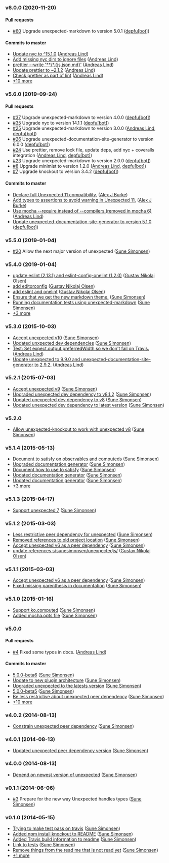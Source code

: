 ### v6.0.0 (2020-11-20)

#### Pull requests

- [#60](https://github.com/unexpectedjs/unexpected-knockout/pull/60) Upgrade unexpected-markdown to version 5.0.1 ([depfu[bot]](mailto:23717796+depfu[bot]@users.noreply.github.com))

#### Commits to master

- [Update nyc to ^15.1.0](https://github.com/unexpectedjs/unexpected-knockout/commit/53d9feb0508d2d6cacb302e5cb93ce0eac148f88) ([Andreas Lind](mailto:andreaslindpetersen@gmail.com))
- [Add missing nyc dirs to ignore files](https://github.com/unexpectedjs/unexpected-knockout/commit/f67479b13638ec26cca0411d97f9f0415798bd21) ([Andreas Lind](mailto:andreaslindpetersen@gmail.com))
- [prettier --write '\*\*\/\*.{js,json,md}'](https://github.com/unexpectedjs/unexpected-knockout/commit/95bffd6bda86ade970306f2d110ea61c50d328de) ([Andreas Lind](mailto:andreaslindpetersen@gmail.com))
- [Update prettier to ~2.1.2](https://github.com/unexpectedjs/unexpected-knockout/commit/be773924c88e9a289fc80b23464a39636bf2069f) ([Andreas Lind](mailto:andreaslindpetersen@gmail.com))
- [Check prettier as part of lint](https://github.com/unexpectedjs/unexpected-knockout/commit/5909d266697ef2357d3ffe2b36f52db95a69c168) ([Andreas Lind](mailto:andreaslindpetersen@gmail.com))
- [+10 more](https://github.com/unexpectedjs/unexpected-knockout/compare/v5.6.0...v6.0.0)

### v5.6.0 (2019-09-24)

#### Pull requests

- [#37](https://github.com/unexpectedjs/unexpected-knockout/pull/37) Upgrade unexpected-markdown to version 4.0.0 ([depfu[bot]](mailto:23717796+depfu[bot]@users.noreply.github.com))
- [#35](https://github.com/unexpectedjs/unexpected-knockout/pull/35) Upgrade nyc to version 14.1.1 ([depfu[bot]](mailto:depfu[bot]@users.noreply.github.com))
- [#25](https://github.com/unexpectedjs/unexpected-knockout/pull/25) Upgrade unexpected-markdown to version 3.0.0 ([Andreas Lind](mailto:andreaslindpetersen@gmail.com), [depfu[bot]](mailto:depfu[bot]@users.noreply.github.com))
- [#26](https://github.com/unexpectedjs/unexpected-knockout/pull/26) Upgrade unexpected-documentation-site-generator to version 6.0.0 ([depfu[bot]](mailto:depfu[bot]@users.noreply.github.com))
- [#24](https://github.com/unexpectedjs/unexpected-knockout/pull/24) Use prettier, remove lock file, update deps, add nyc + coveralls integration ([Andreas Lind](mailto:andreaslindpetersen@gmail.com), [depfu[bot]](mailto:depfu[bot]@users.noreply.github.com))
- [#23](https://github.com/unexpectedjs/unexpected-knockout/pull/23) Upgrade unexpected-markdown to version 2.0.0 ([depfu[bot]](mailto:depfu[bot]@users.noreply.github.com))
- [#8](https://github.com/unexpectedjs/unexpected-knockout/pull/8) Upgrade minimist to version 1.2.0 ([Andreas Lind](mailto:andreaslindpetersen@gmail.com), [depfu[bot]](mailto:depfu[bot]@users.noreply.github.com))
- [#7](https://github.com/unexpectedjs/unexpected-knockout/pull/7) Upgrade knockout to version 3.4.2 ([depfu[bot]](mailto:depfu[bot]@users.noreply.github.com))

#### Commits to master

- [Declare full Unexpected 11 compatibility.](https://github.com/unexpectedjs/unexpected-knockout/commit/5858839f43db92ed987365bbecce90f2bcff23a6) ([Alex J Burke](mailto:alex@alexjeffburke.com))
- [Add types to assertions to avoid warning in Unexpected 11.](https://github.com/unexpectedjs/unexpected-knockout/commit/61c7b7474df52f1d2627db417d29296893cb8f37) ([Alex J Burke](mailto:alex@alexjeffburke.com))
- [Use mocha --require instead of --compilers \(removed in mocha 6\)](https://github.com/unexpectedjs/unexpected-knockout/commit/c993f50667dcf2e74d301613bb20f8bc198a838a) ([Andreas Lind](mailto:andreaslindpetersen@gmail.com))
- [Update unexpected-documentation-site-generator to version 5.1.0](https://github.com/unexpectedjs/unexpected-knockout/commit/bc465508a95c1a47608123e113e4898c0ff6d1f1) ([depfu[bot]](mailto:depfu[bot]@users.noreply.github.com))

### v5.5.0 (2019-01-04)

- [#20](https://github.com/unexpectedjs/unexpected-knockout/pull/20) Allow the next major version of unexpected ([Sune Simonsen](mailto:sune@we-knowhow.dk))

### v5.4.0 (2019-01-04)

- [update eslint \(2.13.1\) and eslint-config-onelint \(1.2.0\)](https://github.com/unexpectedjs/unexpected-knockout/commit/20c655a59719269c6c6b8cf6fc256cdf03d3c32e) ([Gustav Nikolaj Olsen](mailto:gno@one.com))
- [add editorconfig](https://github.com/unexpectedjs/unexpected-knockout/commit/b96227dceb83bbc1fb01900e825fbbd136a9ea43) ([Gustav Nikolaj Olsen](mailto:gno@one.com))
- [add eslint and onelint](https://github.com/unexpectedjs/unexpected-knockout/commit/37909e4fd6232ef5d4a4d9c100585743b26a2f87) ([Gustav Nikolaj Olsen](mailto:gno@one.com))
- [Ensure that we get the new markdown theme.](https://github.com/unexpectedjs/unexpected-knockout/commit/0ee81a9a1bda85c19079b0b732ec8757c1c40f04) ([Sune Simonsen](mailto:sune@we-knowhow.dk))
- [Running documentation tests using unexpected-markdown](https://github.com/unexpectedjs/unexpected-knockout/commit/496ca926f73720cbc6af3d371c3daec935ee7b87) ([Sune Simonsen](mailto:sune@we-knowhow.dk))
- [+3 more](https://github.com/unexpectedjs/unexpected-knockout/compare/v5.3.0...v5.4.0)

### v5.3.0 (2015-10-03)

- [Accept unexpected v10](https://github.com/unexpectedjs/unexpected-knockout/commit/8fec51ef84c302434be78d0482649062cfda8e69) ([Sune Simonsen](mailto:sune@we-knowhow.dk))
- [Updated unxpected dev dependencies](https://github.com/unexpectedjs/unexpected-knockout/commit/4b9a24cf477e6bb89a1299a3e0385f52f601aa8e) ([Sune Simonsen](mailto:sune@we-knowhow.dk))
- [Test: Set expect.output.preferredWidth so we don't fail on Travis.](https://github.com/unexpectedjs/unexpected-knockout/commit/266303ca160fc16f2ce440af1e9e250985e31e12) ([Andreas Lind](mailto:andreas@one.com))
- [Update unexpected to 9.9.0 and unexpected-documentation-site-generator to 2.9.2.](https://github.com/unexpectedjs/unexpected-knockout/commit/9fa30e261d10433d53cf7520cd8dfc4294c643ba) ([Andreas Lind](mailto:andreas@one.com))

### v5.2.1 (2015-07-03)

- [Accept unexpected v9](https://github.com/unexpectedjs/unexpected-knockout/commit/5682df43bc12b0ce02ee367658d893e5725c99ef) ([Sune Simonsen](mailto:sune@we-knowhow.dk))
- [Upgraded unexpected dev dependency to v8.1.2](https://github.com/unexpectedjs/unexpected-knockout/commit/d1646517da7bdd53b7a3f0f4cdfbb8316e159466) ([Sune Simonsen](mailto:sune@we-knowhow.dk))
- [Updated unexpected dev dependency to v8](https://github.com/unexpectedjs/unexpected-knockout/commit/55944fceeefb65979f20b34615e3972331fc9b48) ([Sune Simonsen](mailto:sune@we-knowhow.dk))
- [Updated unexpected dev dependency to latest version](https://github.com/unexpectedjs/unexpected-knockout/commit/403695f6a017b6dc6811746372779f846da7cdc9) ([Sune Simonsen](mailto:sune@we-knowhow.dk))

### v5.2.0
- [Allow unexpected-knockout to work with unexpected v8](https://github.com/unexpectedjs/unexpected-knockout/commit/c3a67620f3f938b48a10107f71bf1bf042fa95c7) ([Sune Simonsen](mailto:sune@we-knowhow.dk))

### v5.1.4 (2015-05-13)

- [Document to satisfy on observables and computeds](https://github.com/unexpectedjs/unexpected-knockout/commit/00b7675ef5d5c3856a1833fa6faa3c893ba8cf31) ([Sune Simonsen](mailto:sune@we-knowhow.dk))
- [Upgraded documentation generator](https://github.com/unexpectedjs/unexpected-knockout/commit/0af538ba8a750a6881c2ad18423d262ada07bb81) ([Sune Simonsen](mailto:sune@we-knowhow.dk))
- [Document how to use to satisfy](https://github.com/unexpectedjs/unexpected-knockout/commit/94319c2a66437482f6c061573e5edc00f65d571c) ([Sune Simonsen](mailto:sune@we-knowhow.dk))
- [Updated documentation generator](https://github.com/unexpectedjs/unexpected-knockout/commit/75d44d4607364c1404aae18b6df2bb512c65faa3) ([Sune Simonsen](mailto:sune@we-knowhow.dk))
- [Updated documentation generator](https://github.com/unexpectedjs/unexpected-knockout/commit/9337c1b1a01167b48f85f791eb0c231f1c7e1f2b) ([Sune Simonsen](mailto:sune@we-knowhow.dk))
- [+3 more](https://github.com/unexpectedjs/unexpected-knockout/compare/v5.1.3...v5.1.4)

### v5.1.3 (2015-04-17)

- [Support unexpected 7](https://github.com/unexpectedjs/unexpected-knockout/commit/43d5984f565c22a2ab0de94c8590859b0f5fe074) ([Sune Simonsen](mailto:sune@we-knowhow.dk))

### v5.1.2 (2015-03-03)

- [Less restrictive peer dependency for unexpected](https://github.com/unexpectedjs/unexpected-knockout/commit/ad2f794d3e73814de16a38adcf661475120924ff) ([Sune Simonsen](mailto:sune@we-knowhow.dk))
- [Removed references to old project location](https://github.com/unexpectedjs/unexpected-knockout/commit/630ec7b7c290a2650578eab5cb4edfa99bc7deb3) ([Sune Simonsen](mailto:sune@we-knowhow.dk))
- [Accept unexpected v6 as a peer dependency](https://github.com/unexpectedjs/unexpected-knockout/commit/bd1c5096fe862622b8357e76d71ea77de87719d3) ([Sune Simonsen](mailto:sune@we-knowhow.dk))
- [update references s\/sunesimonsen\/unexpectedjs\/](https://github.com/unexpectedjs/unexpected-knockout/commit/c1032c877d0ecee38a4d0235995c21e5a96eb1b9) ([Gustav Nikolaj Olsen](mailto:gno@one.com))

### v5.1.1 (2015-03-03)

- [Accept unexpected v6 as a peer dependency](https://github.com/unexpectedjs/unexpected-knockout/commit/ca791aae0b5d75899bd6b9929280b255e453787e) ([Sune Simonsen](mailto:sune@we-knowhow.dk))
- [Fixed missing parenthesis in documentation](https://github.com/unexpectedjs/unexpected-knockout/commit/3ac716407f4aad84056695d2b9e6465aeddda01b) ([Sune Simonsen](mailto:sune@we-knowhow.dk))

### v5.1.0 (2015-01-16)

- [Support ko.computed](https://github.com/unexpectedjs/unexpected-knockout/commit/a6e775d656ef94e5260b4ff5616542f841763a9a) ([Sune Simonsen](mailto:sune@we-knowhow.dk))
- [Added mocha.opts file](https://github.com/unexpectedjs/unexpected-knockout/commit/0af628008caaa699d70a90fbde04945ec0f77a46) ([Sune Simonsen](mailto:sune@we-knowhow.dk))

### v5.0.0
#### Pull requests

- [#4](https://github.com/unexpectedjs/unexpected-knockout/pull/4) Fixed some typos in docs. ([Andreas Lind](mailto:andreas@one.com))

#### Commits to master

- [5.0.0-beta6](https://github.com/unexpectedjs/unexpected-knockout/commit/1f4175bedd6805c05e00e7347f84081c7808709c) ([Sune Simonsen](mailto:sune@we-knowhow.dk))
- [Update to new plugin architecture](https://github.com/unexpectedjs/unexpected-knockout/commit/7760abb11f6e6e13e17c5220575331068adcf419) ([Sune Simonsen](mailto:sune@we-knowhow.dk))
- [Upgraded unexpected to the latests version](https://github.com/unexpectedjs/unexpected-knockout/commit/6f762f7fa9eca2ad090bc269fbc6be53949717e3) ([Sune Simonsen](mailto:sune@we-knowhow.dk))
- [5.0.0-beta5](https://github.com/unexpectedjs/unexpected-knockout/commit/268c2b2ff987ac0c7a36a7ae50e3848805f14ef0) ([Sune Simonsen](mailto:sune@we-knowhow.dk))
- [Be less restrictive about unexpected peer dependency](https://github.com/unexpectedjs/unexpected-knockout/commit/88867afa772b5f7957aafa17d604af90f267805c) ([Sune Simonsen](mailto:sune@we-knowhow.dk))
- [+10 more](https://github.com/unexpectedjs/unexpected-knockout/compare/v4.0.2...v5.0.0)

### v4.0.2 (2014-08-13)

- [Constrain unexpected peer dependency](https://github.com/unexpectedjs/unexpected-knockout/commit/1040de7d660bcae4cfdac3b77467d87a2f746268) ([Sune Simonsen](mailto:sune@we-knowhow.dk))

### v4.0.1 (2014-08-13)

- [Updated unexpected peer dependency version](https://github.com/unexpectedjs/unexpected-knockout/commit/fdfe9f9b6036b9027642dae77492324c792c5520) ([Sune Simonsen](mailto:sune@we-knowhow.dk))

### v4.0.0 (2014-08-13)

- [Depend on newest version of unexpected](https://github.com/unexpectedjs/unexpected-knockout/commit/99e42208a3d7cfddb240e23289d68cfb27b8f610) ([Sune Simonsen](mailto:sune@we-knowhow.dk))

### v0.1.1 (2014-06-06)

- [#3](https://github.com/unexpectedjs/unexpected-knockout/pull/3) Prepare for the new way Unexpected handles types ([Sune Simonsen](mailto:sune@we-knowhow.dk))

### v0.1.0 (2014-05-15)

- [Trying to make test pass on travis](https://github.com/unexpectedjs/unexpected-knockout/commit/865a74c79762bdb3de5020d6e521e7db8e870ed9) ([Sune Simonsen](mailto:sune@we-knowhow.dk))
- [Added npm install knockout to README](https://github.com/unexpectedjs/unexpected-knockout/commit/a5c3e31b4197344972cb480207a6b3eef5ea09d6) ([Sune Simonsen](mailto:sune@we-knowhow.dk))
- [Added Travis build information to readme](https://github.com/unexpectedjs/unexpected-knockout/commit/d773e74f5104cb99c6830b7b8fae2c0a98c5bc0b) ([Sune Simonsen](mailto:sune@we-knowhow.dk))
- [Link to tests](https://github.com/unexpectedjs/unexpected-knockout/commit/3ec9c34782f1cdeee126ff923cc1b5e8f3d31b63) ([Sune Simonsen](mailto:sune@we-knowhow.dk))
- [Remove things from the read me that is not read yet](https://github.com/unexpectedjs/unexpected-knockout/commit/946ec3d455d1774cdd7fc1a7c024e1e1f4c7c72f) ([Sune Simonsen](mailto:sune@we-knowhow.dk))
- [+1 more](https://github.com/unexpectedjs/unexpected-knockout/compare/865a74c79762bdb3de5020d6e521e7db8e870ed9%5E...v0.1.0)

